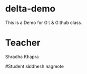 # delta-demo
This is a Demo for Git &amp; Github class.
# Teacher 
Shradha Khapra


#Student
siddhesh nagmote
